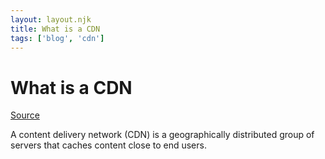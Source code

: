```yaml
---
layout: layout.njk
title: What is a CDN
tags: ['blog', 'cdn']
---
```



# What is a CDN

[Source](https://www.cloudflare.com/learning/cdn/what-is-a-cdn/)

A content delivery network (CDN) is a geographically distributed group of servers that caches content close to end users.